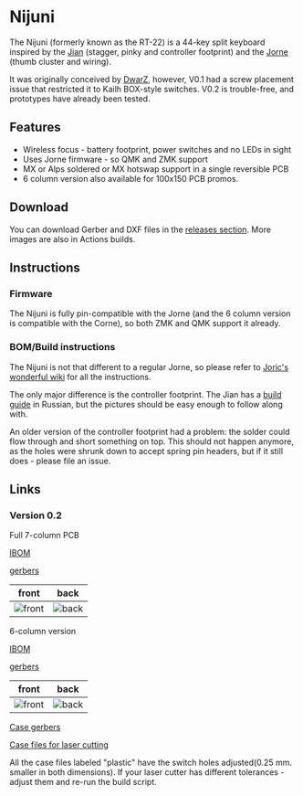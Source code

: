 # Nijuni

The Nijuni (formerly known as the RT-22) is a 44-key split keyboard inspired by the [Jian](https://github.com/KGOH/Jian-Info) (stagger, pinky and controller footprint) and the 
[Jorne](https://github.com/joric/jorne) (thumb cluster and wiring).

It was originally conceived by [DwarZ](https://t.me/rafworksintl), however, V0.1 had a screw placement issue that restricted it to Kailh BOX-style switches.
V0.2 is trouble-free, and prototypes have already been tested.

## Features

* Wireless focus - battery footprint, power switches and no LEDs in sight
* Uses Jorne firmware - so QMK and ZMK support
* MX or Alps soldered or MX hotswap support in a single reversible PCB
* 6 column version also available for 100x150 PCB promos.

## Download

You can download Gerber and DXF files in the [releases section](https://github.com/krikun98/jorian840/releases).
More images are also in Actions builds.

## Instructions

### Firmware

The Nijuni is fully pin-compatible with the Jorne (and the 6 column version is compatible with the Corne), so both ZMK and QMK support it already.

### BOM/Build instructions

The Nijuni is not that different to a regular Jorne, so please refer to [Joric's wonderful wiki](https://github.com/joric/jorne/wiki) for all the instructions.

The only major difference is the controller footprint.
The Jian has a [build guide](https://telegra.ph/Gajd-po-sborke-Jian-12-08) in Russian, but the pictures should be easy enough to follow along with.

An older version of the controller footprint had a problem: the solder could flow through and short something on top.
This should not happen anymore, as the holes were shrunk down to accept spring pin headers, but if it still does - please file an issue.

## Links

### Version 0.2

Full 7-column PCB

[IBOM](https://htmlpreview.github.io/?https://github.com/krikun98/nijuni/blob/main/pcb/pinky/bom/ibom.html)

[gerbers](../../releases/latest/download/pcb_pinky_gerbers.zip)

front|back
--|--
![front](../../releases/latest/download/pcb_pinky.png)|![back](../../releases/latest/download/pcb_pinky_back.png)


6-column version

[IBOM](https://htmlpreview.github.io/?https://github.com/krikun98/nijuni/blob/main/pcb/solder/bom/ibom.html)

[gerbers](../../releases/latest/download/pcb_6col_gerbers.zip)

front|back
--|--
![front](../../releases/latest/download/pcb_6col.png)|![back](../../releases/latest/download/pcb_6col_back.png)

[Case gerbers](../../releases/latest/download/gerber_case_files.zip)

[Case files for laser cutting](../../releases/latest/download/laser_case_files.zip)

All the case files labeled "plastic" have the switch holes adjusted(0.25 mm. smaller in both dimensions).
If your laser cutter has different tolerances - adjust them and re-run the build script.